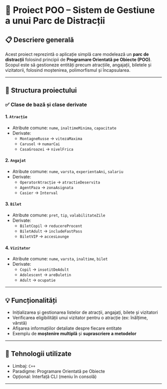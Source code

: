 # 🎢 Proiect POO – Sistem de Gestiune a unui Parc de Distracții

## 📋 Descriere generală

Acest proiect reprezintă o aplicație simplă care modelează un **parc de distracții** folosind principii de **Programare Orientată pe Obiecte (POO)**. Scopul este să gestioneze entități precum atracțiile, angajații, biletele și vizitatorii, folosind moștenirea, polimorfismul și încapsularea.

---

## 🧱 Structura proiectului

### ✅ Clase de bază și clase derivate

#### 1. `Atracție`
- Atribute comune: `nume`, `inaltimeMinima`, `capacitate`
- Derivate:
  - `MontagneRusse` → `vitezaMaxima`
  - `Carusel` → `numarCai`
  - `CasaGroazei` → `nivelFrica`

#### 2. `Angajat`
- Atribute comune: `nume`, `varsta`, `experientaAni`, `salariu`
- Derivate:
  - `OperatorAtracție` → `atractieDeservita`
  - `AgentPaza` → `zonaAsignata`
  - `Casier` → `Interval`

#### 3. `Bilet`
- Atribute comune: `pret`, `tip`, `valabilitateZile`
- Derivate:
  - `BiletCopil` → `reducereProcent`
  - `BiletAdult` → `includeFastPass`
  - `BiletVIP` → `accesLounge`

#### 4. `Vizitator`
- Atribute comune: `nume`, `varsta`, `inaltime`, `bilet`
- Derivate:
  - `Copil` → `insotitDeAdult`
  - `Adolescent` → `areBuletin`
  - `Adult` → `ocupatie`

---

## 💡 Funcționalități

- Inițializarea și gestionarea listelor de atracții, angajați, bilete și vizitatori
- Verificarea eligibilității unui vizitator pentru o atracție (ex: înălțime, vârstă)
- Afișarea informațiilor detaliate despre fiecare entitate
- Exemplu de **moștenire multiplă** și **suprascriere a metodelor**

---

## 🚀 Tehnologii utilizate

- Limbaj: `C++` 
- Paradigme: Programare Orientată pe Obiecte
- Opțional: Interfață CLI (meniu în consolă)

---


